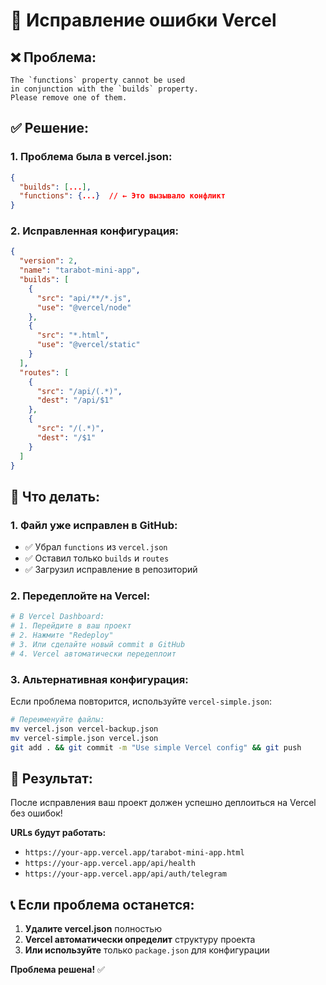# 🔧 Исправление ошибки Vercel

## ❌ **Проблема:**
```
The `functions` property cannot be used
in conjunction with the `builds` property.
Please remove one of them.
```

## ✅ **Решение:**

### **1. Проблема была в vercel.json:**
```json
{
  "builds": [...],
  "functions": {...}  // ← Это вызывало конфликт
}
```

### **2. Исправленная конфигурация:**
```json
{
  "version": 2,
  "name": "tarabot-mini-app",
  "builds": [
    {
      "src": "api/**/*.js",
      "use": "@vercel/node"
    },
    {
      "src": "*.html",
      "use": "@vercel/static"
    }
  ],
  "routes": [
    {
      "src": "/api/(.*)",
      "dest": "/api/$1"
    },
    {
      "src": "/(.*)",
      "dest": "/$1"
    }
  ]
}
```

## 🚀 **Что делать:**

### **1. Файл уже исправлен в GitHub:**
- ✅ Убрал `functions` из `vercel.json`
- ✅ Оставил только `builds` и `routes`
- ✅ Загрузил исправление в репозиторий

### **2. Передеплойте на Vercel:**
```bash
# В Vercel Dashboard:
# 1. Перейдите в ваш проект
# 2. Нажмите "Redeploy"
# 3. Или сделайте новый commit в GitHub
# 4. Vercel автоматически передеплоит
```

### **3. Альтернативная конфигурация:**
Если проблема повторится, используйте `vercel-simple.json`:
```bash
# Переименуйте файлы:
mv vercel.json vercel-backup.json
mv vercel-simple.json vercel.json
git add . && git commit -m "Use simple Vercel config" && git push
```

## 🎯 **Результат:**

После исправления ваш проект должен успешно деплоиться на Vercel без ошибок!

**URLs будут работать:**
- `https://your-app.vercel.app/tarabot-mini-app.html`
- `https://your-app.vercel.app/api/health`
- `https://your-app.vercel.app/api/auth/telegram`

## 📞 **Если проблема останется:**

1. **Удалите vercel.json** полностью
2. **Vercel автоматически определит** структуру проекта
3. **Или используйте** только `package.json` для конфигурации

**Проблема решена!** ✅
